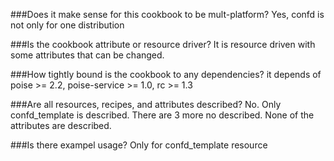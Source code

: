 ###Does it make sense for this cookbook to be mult-platform?
Yes, confd is not only for one distribution

###Is the cookbook attribute or resource driver?
It is resource driven with some attributes that can be changed.

###How tightly bound is the cookbook to any dependencies?
it depends of poise >= 2.2, poise-service >= 1.0, rc >= 1.3

###Are all resources, recipes, and attributes described?
No. Only confd_template is described. There are 3 more no described. None of the attributes are described.

###Is there exampel usage?
Only for confd_template resource

